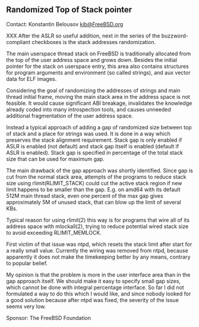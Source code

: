 ## Randomized Top of Stack pointer ##

Contact: Konstantin Belousov <kib@FreeBSD.org>

XXX
After the ASLR so useful addition, next in the series of the
buzzword-compliant checkboxes is the stack addresses randomization.

The main userspace thread stack on FreeBSD is traditionally allocated
from the top of the user address space and grows down.  Besides the
initial pointer for the stack on userspace entry, this area also
contains structures for program arguments and environment (so called
strings), and aux vector data for ELF images.

Considering the goal of randomizing the addresses of strings and main
thread initial frame, moving the main stack area in the address space
is not feasible.  It would cause significant ABI breakage, invalidates
the knowledge already coded into many introspection tools, and causes
unneeded additional fragmentation of the user address space.

Instead a typical approach of adding a gap of randomized size between
top of stack and a place for strings was used.  It is done in a way
which preserves the stack alignment requirement.  Stack gap is only
enabled if ASLR is enabled (not default) and stack gap itself is
enabled (default if ASLR is enabled).  Stack gap is specified in
percentage of the total stack size that can be used for maximum gap.

The main drawback of the gap approach was shortly identified.  Since
gap is cut from the normal stack area, attempts of the programs to
reduce stack size using rlimit(RLIMIT_STACK) could cut the active stack
region if new limit happens to be smaller than the gap.  E.g. on amd64
with its default 512M main thread stack, even one percent of the max
gap gives approximately 5M of unused stack, that can blow up the limit
of several KBs.

Typical reason for using rlimit(2) this way is for programs that wire
all of its address space with mlockall(2), trying to reduce potential
wired stack size to avoid exceeding RLIMIT_MEMLOCK.

First victim of that issue was ntpd, which resets the stack limit
after start for a really small value.  Currently the wiring was removed
from ntpd, because apparently it does not make the timekeeping better
by any means, contrary to popular belief.

My opinion is that the problem is more in the user interface area than
in the gap approach itself.  We should make it easy to specify small
gap sizes, which cannot be done with integral percentage interface.
So far I did not formulated a way to do this which I would like, and
since nobody looked for a good solution because after ntpd was fixed, 
the severity of the issue seems very low.

Sponsor: The FreeBSD Foundation
